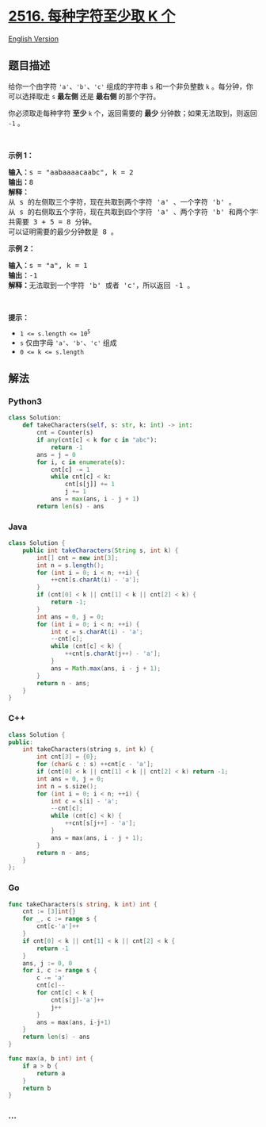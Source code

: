 # [2516. 每种字符至少取 K 个](https://leetcode.cn/problems/take-k-of-each-character-from-left-and-right)

[English Version](/solution/2500-2599/2516.Take%20K%20of%20Each%20Character%20From%20Left%20and%20Right/README_EN.md)

## 题目描述

<!-- 这里写题目描述 -->

<p>给你一个由字符 <code>'a'</code>、<code>'b'</code>、<code>'c'</code> 组成的字符串 <code>s</code> 和一个非负整数 <code>k</code> 。每分钟，你可以选择取走 <code>s</code> <strong>最左侧</strong> 还是 <strong>最右侧</strong> 的那个字符。</p>

<p>你必须取走每种字符 <strong>至少</strong> <code>k</code> 个，返回需要的 <strong>最少</strong> 分钟数；如果无法取到，则返回<em> </em><code>-1</code> 。</p>

<p>&nbsp;</p>

<p><strong>示例 1：</strong></p>

<pre>
<strong>输入：</strong>s = "aabaaaacaabc", k = 2
<strong>输出：</strong>8
<strong>解释：</strong>
从 s 的左侧取三个字符，现在共取到两个字符 'a' 、一个字符 'b' 。
从 s 的右侧取五个字符，现在共取到四个字符 'a' 、两个字符 'b' 和两个字符 'c' 。
共需要 3 + 5 = 8 分钟。
可以证明需要的最少分钟数是 8 。
</pre>

<p><strong>示例 2：</strong></p>

<pre>
<strong>输入：</strong>s = "a", k = 1
<strong>输出：</strong>-1
<strong>解释：</strong>无法取到一个字符 'b' 或者 'c'，所以返回 -1 。
</pre>

<p>&nbsp;</p>

<p><strong>提示：</strong></p>

<ul>
	<li><code>1 &lt;= s.length &lt;= 10<sup>5</sup></code></li>
	<li><code>s</code> 仅由字母 <code>'a'</code>、<code>'b'</code>、<code>'c'</code> 组成</li>
	<li><code>0 &lt;= k &lt;= s.length</code></li>
</ul>

## 解法

<!-- 这里可写通用的实现逻辑 -->

<!-- tabs:start -->

### **Python3**

<!-- 这里可写当前语言的特殊实现逻辑 -->

```python
class Solution:
    def takeCharacters(self, s: str, k: int) -> int:
        cnt = Counter(s)
        if any(cnt[c] < k for c in "abc"):
            return -1
        ans = j = 0
        for i, c in enumerate(s):
            cnt[c] -= 1
            while cnt[c] < k:
                cnt[s[j]] += 1
                j += 1
            ans = max(ans, i - j + 1)
        return len(s) - ans
```

### **Java**

<!-- 这里可写当前语言的特殊实现逻辑 -->

```java
class Solution {
    public int takeCharacters(String s, int k) {
        int[] cnt = new int[3];
        int n = s.length();
        for (int i = 0; i < n; ++i) {
            ++cnt[s.charAt(i) - 'a'];
        }
        if (cnt[0] < k || cnt[1] < k || cnt[2] < k) {
            return -1;
        }
        int ans = 0, j = 0;
        for (int i = 0; i < n; ++i) {
            int c = s.charAt(i) - 'a';
            --cnt[c];
            while (cnt[c] < k) {
                ++cnt[s.charAt(j++) - 'a'];
            }
            ans = Math.max(ans, i - j + 1);
        }
        return n - ans;
    }
}
```

### **C++**

```cpp
class Solution {
public:
    int takeCharacters(string s, int k) {
        int cnt[3] = {0};
        for (char& c : s) ++cnt[c - 'a'];
        if (cnt[0] < k || cnt[1] < k || cnt[2] < k) return -1;
        int ans = 0, j = 0;
        int n = s.size();
        for (int i = 0; i < n; ++i) {
            int c = s[i] - 'a';
            --cnt[c];
            while (cnt[c] < k) {
                ++cnt[s[j++] - 'a'];
            }
            ans = max(ans, i - j + 1);
        }
        return n - ans;
    }
};
```

### **Go**

```go
func takeCharacters(s string, k int) int {
	cnt := [3]int{}
	for _, c := range s {
		cnt[c-'a']++
	}
	if cnt[0] < k || cnt[1] < k || cnt[2] < k {
		return -1
	}
	ans, j := 0, 0
	for i, c := range s {
		c -= 'a'
		cnt[c]--
		for cnt[c] < k {
			cnt[s[j]-'a']++
			j++
		}
		ans = max(ans, i-j+1)
	}
	return len(s) - ans
}

func max(a, b int) int {
	if a > b {
		return a
	}
	return b
}
```

### **...**

```

```

<!-- tabs:end -->
